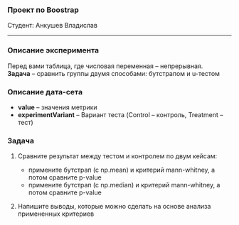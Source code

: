 ### Проект по Boostrap
Студент: Анкушев Владислав

---

### Описание эксперимента
Перед вами таблица, где числовая переменная – непрерывная.  
**Задача** – сравнить группы двумя способами: бутстрапом и u-тестом


### Описание дата-сета 
- **value** – значения метрики
- **experimentVariant** – Вариант теста (Control – контроль, Treatment – тест)


### Задача

1. Сравните результат между тестом и контролем по двум кейсам:

    - примените бутстрап (с np.mean) и критерий mann-whitney, а потом сравните p-value
    - примените бутстрап (с np.median) и критерий mann-whitney, а потом сравните p-value


2. Напишите выводы, которые можно сделать на основе анализа примененных критериев
